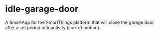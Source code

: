 # idle-garage-door
A SmartApp for the SmartThings platform that will close the garage door after a set period of inactivity (lack of motion).
